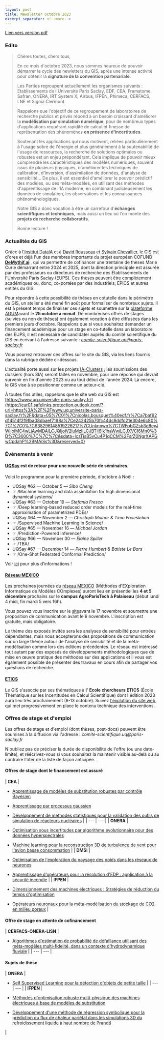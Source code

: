```yaml
---
layout: post
title: Newsletter octobre 2023
excerpt_separator: <!--more-->
---
```

[Lien vers version pdf](/files/newsletters/newsletter_oct-2023.pdf)

### Edito

> Chères toutes, chers tous,
> 
> En ce mois d'octobre 2023, nous sommes heureux de pouvoir démarrer le cycle des newletters du GIS, après une intense activité pour obtenir la **signature de la convention partenariale**.
> 
> <!--more-->
> 
> Les Parties regroupent actuellement les organismes suivants : Etablissements de l'Université Paris Saclay, EDF, CEA, Framatome, Safran, ONERA, IRT System X, Airbus, IFPEN, Phimeca, CERFACS, LNE et Sigma Clermont.
> 
> Rappelons que l'objectif de ce regroupement de laboratoires de recherche publics et privés répond à un besoin croissant d'améliorer la **modélisation par simulation numérique**, pour de nombreux types d'applications requérant rapidité de calcul et finesse de représentation des phénomènes **en présence d'incertitudes**.
> 
> Soutenant les applications qui nous motivent, reliées particulièrement à l'usage sobre de l'énergie et plus généralement à la soutenabilité de l'usage de ressources, la recherche de solutions optimales ou robustes est un enjeu prépondérant. Cela implique de pouvoir mieux comprendre les caractéristiques des modèles numériques, souvent issus de plusieurs physiques, d'améliorer les techniques de calibration, d'inversion, d'assimilation de données, d'analyse de sensibilité… De plus, il est essentiel d'améliorer le pouvoir prédictif des modèles, ou des méta-modèles, en utilisant des méthodes d'apprentissage de l'IA moderne, en combinant judicieusement les données de simulation, les observations et les connaissances phénoménologiques.
> 
> Notre GIS a donc vocation à être un carrefour d'**échanges scientifiques et techniques**, mais aussi un lieu où l'on monte des **projets de recherche collaboratifs**.
> 
> Bonne lecture !
 
### Actualités du GIS

Grâce à l['Institut DataIA](https://dataia.eu/) et à [David Rousseau](https://users.ijclab.in2p3.fr/david-rousseau/fr/la-page-daccueil-de-mon-site/) et [Sylvain Chevallier](https://sylvchev.github.io/), le GIS est d'ores et déjà l'un des membres importants du projet européen COFUND [**DeMythif.ai**](https://dataia.eu/actualites/cofund-demythifai-appel-sujets-de-these) , qui va permettre de cofinancer une trentaine de thèses Marie Curie démarrant entre 2024 et 2025, dont la direction principale est assurée par des professeurs ou directeurs de recherche des Établissements de l'Université Paris Saclay (EUPS). Ces thèses peuvent être complètement académiques ou, donc, co-portées par des industriels, EPICS et autres entités du GIS.

Pour répondre à cette possibilité de thèses en cotutelle dans le périmètre du GIS, un atelier a été mené fin août pour formaliser de nombreux sujets. Il est à présent temps de finaliser ces sujets et soumettre sur la [plateforme ADUM](https://adum.fr/index.pl)avant le **25 octobre à minuit**. De nombreuses offres de stages (suivies ou non de thèses) ont également vocation à être diffusées dans les premiers jours d'octobre. Rappelons que si vous souhaitez demander un financement académique pour un stage en co-tutelle dans un laboratoire des EUPS, il est nécessaire de candidater auprès du comité scientifique du GIS en écrivant à l'adresse suivante : [_comite-scientifique.uq@paris-saclay.fr_](mailto:comite-scientifique.uq@paris-saclay.fr)

Vous pourrez retrouver ces offres sur le site du GIS, via les liens fournis dans la rubrique dédiée ci-dessous.

L'actualité porte aussi sur les projets [IA-Clusters](https://www.entreprises.gouv.fr/fr/actualites/france-2030/mise-place-du-dispositif-ia-cluster-pour-soutenir-l-intelligence-artificielle) ; les soumissions des dossiers (hors 3IA) seront faites en novembre, pour une réponse qui devrait survenir en fin d'année 2023 ou au tout début de l'année 2024. Là encore, le GIS vise à se positionner comme un acteur-clé.

À toutes fins utiles, rappelons que le site web du GIS est [https://www.uq.universite-paris-saclay.fr/](https://eur01.safelinks.protection.outlook.com/?url=https%3A%2F%2Fwww.uq.universite-paris-saclay.fr%2F&data=05%7C01%7Cnicolas.bousquet%40edf.fr%7Ca7baf92d14514f2f9fba08dbaef7198a%7Ce242425b70fc44dc9ddfc21e304e6c80%7C1%7C0%7C638296148519226217%7CUnknown%7CTWFpbGZsb3d8eyJWIjoiMC4wLjAwMDAiLCJQIjoiV2luMzIiLCJBTiI6Ik1haWwiLCJXVCI6Mn0%3D%7C3000%7C%7C%7C&sdata=IcsTjsB5vCu4P1qCCM%2FsrZ0NgrXAPGwCpdahP%2BMAiSs%3D&reserved=0)

### Événements à venir

#### [UQSay](https://www.uqsay.org/seminars/) est de retour pour une nouvelle série de séminaires.

Voici le programme pour la première période, d'octobre à Noël :

- UQSay #62 — October 5 — _Sibo Cheng_
- ☞ /Machine learning and data assimilation for high dimensional dynamical systems/
- UQSay #63 — October 19 — _Stefania Fresca_
- ☞ /Deep learning-based reduced order models for the real-time approximation of parametrized PDEs/
- UQSay #64 — November 2 — _Christoph Molnar & Timo Freiesleben_
- ☞ /Supervised Machine Learning in Science/
- UQSay #65 — November 16 — _Michael Jordan_
- ☞ /Prediction-Powered Inference/
- UQSay #66 — November 30 — _Elaine Spiller_
- ☞ /TBA/
- UQSay #67 — December 14 — _Pierre Humbert & Batiste Le Bars_
- ☞ /One-Shot Federated Conformal Prediction/

Voir [ici](https://www.uqsay.org/upcoming) pour plus d'informations !

#### [Réseau MEXICO](https://reseau-mexico.fr/)

Les prochaines journées du [réseau MEXICO](https://reseau-mexico.fr/) (Méthodes d'EXploration Informatique de Modèles COmplexes) auront lieu en présentiel les **4 et 5 décembre** prochains sur le **campus AgroParisTech à Palaiseau** (début lundi 4 midi, fin mardi 5 vers 16h).

Vous pouvez vous inscrire sur le [site](https://mexico2023.sciencesconf.org/)avant le 17 novembre et soumettre une proposition de communication avant le 9 novembre. L'inscription est gratuite, mais obligatoire.

Le thème des exposés invités sera les analyses de sensibilité pour entrées dépendantes, mais nous accepterons des propositions de communication sur un large thème autour de l'analyse de sensibilité et de la méta-modélisation comme lors des éditions précédentes. Le réseau est intéressé tout autant par des exposés de développements méthodologiques que de mise en œuvre pratique des méthodes sur des applications et il vous est également possible de présenter des travaux en cours afin de partager vos questions de recherche.

#### [ETICS](https://www.gdr-mascotnum.fr/etics.html) 

Le GIS s'associe par ses thématiques à l' **Ecole chercheurs ETICS** (École Thématique sur les Incertitudes en Calcul Scientifique) dont l'édition 2023 aura lieu très prochainement (8-13 octobre). Suivez [l'évolution du site web](https://www.gdr-mascotnum.fr/etics.html), qui met progressivement en place le contenu technique des interventions.

### Offres de stage et d'emploi

Les offres de stage et d'emploi (dont thèses, post-docs) peuvent être soumises à la diffusion via l'adresse : _comite-scientifique.uq@paris-saclay.fr_

N'oubliez pas de préciser la durée de disponibilité de l'offre (ou une date-limite), et réécrivez-vous si vous souhaitez la maintenir visible au-delà ou au contraire l'ôter de la liste de façon anticipée.

#### Offres de stage dont le financement est assuré

| **CEA** |
- [Apprentissage de modèles de substitution robustes par contrôle Bayésien](https://uq-at-paris-saclay.github.io/files/jobs/offre-CEA-DAM-1.pdf)


- [Apprentissage par processus gaussien](https://uq-at-paris-saclay.github.io/files/jobs/offre-CEA-DAM-2.pdf)


- [Développement de méthodes statistiques pour la validation des outils de simulation de réacteurs nucléaires](https://uq-at-paris-saclay.github.io/files/jobs/Stage_CEA_Cadarache_2024.pdf)
 |
| --- | --- |
| **ONERA** |
- [Optimisation sous incertitudes par algorithme évolutionnaire pour des données hyperspectrales](https://uq-at-paris-saclay.github.io/files/jobs/DOTA-2024-14_stage-LMA2S_SLefebvre_optim.pdf)


- [Machine learning pour la reconstruction 3D de turbulence de vent pour l'avion basse consommation](https://uq-at-paris-saclay.github.io/files/jobs/stage-ONERA-ML-reconstruction3D-turbulences.pdf)
 |
| **DMSI** |
- [Optimisation de l'exploration du paysage des poids dans les réseaux de neurones](https://uq-at-paris-saclay.github.io/files/jobs/DMSI-stage_DEEP.pdf)


- [Apprentissage d'opérateurs pour la résolution d'EDP : application à la sécurité incendie](https://uq-at-paris-saclay.github.io/files/jobs/DMS-Stage_EDP.pdf)
 |
| **IFPEN** |
- [Dimensionnement des machines électriques : Stratégies de réduction du temps d'optimisation](https://uq-at-paris-saclay.github.io/files/jobs/stage-IFPEN-ENS-Optim_multiphysique_machines-electriques.pdf)


- [Opérateurs neuronaux pour la méta-modélisation du stockage de CO2 en milieu poreux](https://uq-at-paris-saclay.github.io/files/jobs/stage-IFPEN-operateurs-neuronaux-stockage-CO2.pdf)
 |

#### Offre de stage en attente de cofinancement

| **CERFACS-ONERA-LISN** |
- [Algorithmes d'estimation de probabilité de défaillance utilisant des méta-modèles multi-fidelité, dans un contexte d'hydrodynamique fluviale](https://uq-at-paris-saclay.github.io/files/jobs/Stage_CERFACS-ONERA-LISN_metamodelmultifi_hydro.pdf)
 |
| --- | --- |

#### Sujets de thèse

| **ONERA** |
- [Self Supervised Learning pour la détection d'objets de petite taille](https://uq-at-paris-saclay.github.io/files/jobs/DOTA-2024_th%C3%A8se_SLefebvre2_draft.pdf)
 |
| --- | --- |
| **IFPEN** |
- [Méthodes d'optimisation robuste multi-physique des machines électriques à base de modèles de substitution](https://uq-at-paris-saclay.github.io/files/jobs/these-IFPEN-ENS-Optim_multiphysique_machines-%C3%A9lectriques.pdf)


- [Développement d'une méthode de régression symbolique pour la prédiction du flux de chaleur pariétal dans les simulations 3D du refroidissement liquide à haut nombre de Prandtl](https://uq-at-paris-saclay.github.io/files/jobs/these-IFPEN-LISN-regression-symbolique.pdf)

 |
